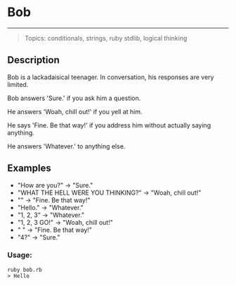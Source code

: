 # Bob
---

> Topics:
> conditionals, strings, ruby stdlib, logical thinking

## Description

Bob is a lackadaisical teenager. In conversation, his responses are very limited.

Bob answers 'Sure.' if you ask him a question.

He answers 'Woah, chill out!' if you yell at him.

He says 'Fine. Be that way!' if you address him without actually saying anything.

He answers 'Whatever.' to anything else.

## Examples

* "How are you?" -> "Sure."
* "WHAT THE HELL WERE YOU THINKING?" -> "Woah, chill out!"
* "" -> "Fine. Be that way!"
* "Hello." -> "Whatever."
* "1, 2, 3" -> "Whatever."
* "1, 2, 3 GO!" -> "Woah, chill out!"
* "    " -> "Fine. Be that way!"
* "4?" -> "Sure."

### Usage:

```
ruby bob.rb
> Hello
```
